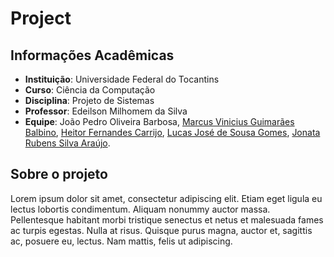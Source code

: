 # Project

## Informações Acadêmicas

- **Instituição**: Universidade Federal do Tocantins
- **Curso**: Ciência da Computação
- **Disciplina**: Projeto de Sistemas
- **Professor**: Edeilson Milhomem da Silva
- **Equipe**: João Pedro Oliveira Barbosa, [Marcus Vinicius Guimarães Balbino](https://github.com/Galessss), [Heitor Fernandes Carrijo](https://github.com/HeitorFernandes04), [Lucas José de Sousa Gomes](https://github.com/yamatosz), [Jonata Rubens Silva Araújo](https://github.com/JonataRubens).

## Sobre o projeto

Lorem ipsum dolor sit amet, consectetur adipiscing elit. Etiam eget ligula eu lectus lobortis condimentum. Aliquam nonummy auctor massa. Pellentesque habitant morbi tristique senectus et netus et malesuada fames ac turpis egestas. Nulla at risus. Quisque purus magna, auctor et, sagittis ac, posuere eu, lectus. Nam mattis, felis ut adipiscing.
